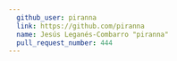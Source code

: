 ```yaml
---
  github_user: piranna
  link: https://github.com/piranna
  name: Jesús Leganés-Combarro "piranna"
  pull_request_number: 444
---
```

